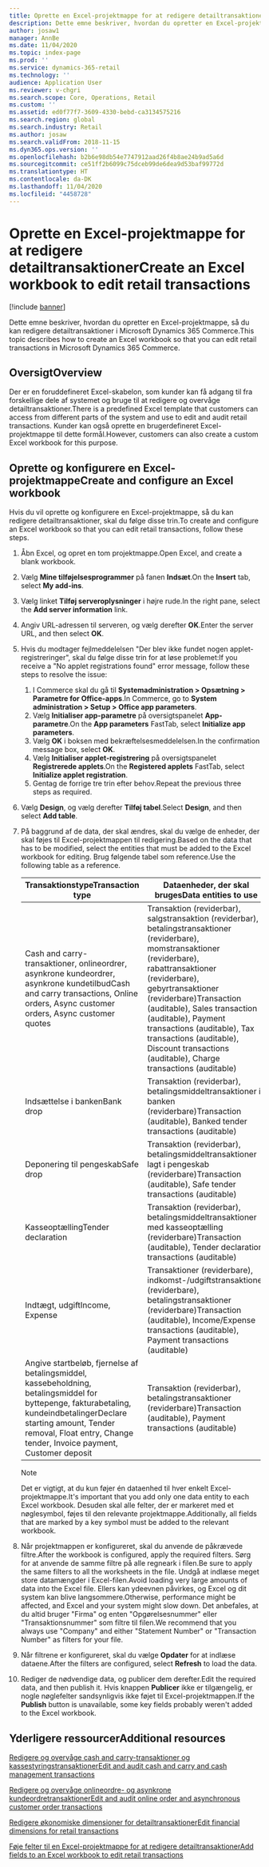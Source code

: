 ```yaml
---
title: Oprette en Excel-projektmappe for at redigere detailtransaktioner
description: Dette emne beskriver, hvordan du opretter en Excel-projektmappe, så du kan redigere detailtransaktioner i Microsoft Dynamics 365 Commerce.
author: josaw1
manager: AnnBe
ms.date: 11/04/2020
ms.topic: index-page
ms.prod: ''
ms.service: dynamics-365-retail
ms.technology: ''
audience: Application User
ms.reviewer: v-chgri
ms.search.scope: Core, Operations, Retail
ms.custom: ''
ms.assetid: ed0f77f7-3609-4330-bebd-ca3134575216
ms.search.region: global
ms.search.industry: Retail
ms.author: josaw
ms.search.validFrom: 2018-11-15
ms.dyn365.ops.version: ''
ms.openlocfilehash: b2b6e98db54e7747912aad26f4b8ae24b9ad5a6d
ms.sourcegitcommit: ce51ff2b6099c75dceb99de6dea9d53baf99772d
ms.translationtype: HT
ms.contentlocale: da-DK
ms.lasthandoff: 11/04/2020
ms.locfileid: "4458728"
---
```

# <a name="create-an-excel-workbook-to-edit-retail-transactions"></a><span data-ttu-id="5489c-103">Oprette en Excel-projektmappe for at redigere detailtransaktioner</span><span class="sxs-lookup"><span data-stu-id="5489c-103">Create an Excel workbook to edit retail transactions</span></span>

[!include [banner](../includes/banner.md)]

<span data-ttu-id="5489c-104">Dette emne beskriver, hvordan du opretter en Excel-projektmappe, så du kan redigere detailtransaktioner i Microsoft Dynamics 365 Commerce.</span><span class="sxs-lookup"><span data-stu-id="5489c-104">This topic describes how to create an Excel workbook so that you can edit retail transactions in Microsoft Dynamics 365 Commerce.</span></span>

## <a name="overview"></a><span data-ttu-id="5489c-105">Oversigt</span><span class="sxs-lookup"><span data-stu-id="5489c-105">Overview</span></span>

<span data-ttu-id="5489c-106">Der er en foruddefineret Excel-skabelon, som kunder kan få adgang til fra forskellige dele af systemet og bruge til at redigere og overvåge detailtransaktioner.</span><span class="sxs-lookup"><span data-stu-id="5489c-106">There is a predefined Excel template that customers can access from different parts of the system and use to edit and audit retail transactions.</span></span> <span data-ttu-id="5489c-107">Kunder kan også oprette en brugerdefineret Excel-projektmappe til dette formål.</span><span class="sxs-lookup"><span data-stu-id="5489c-107">However, customers can also create a custom Excel workbook for this purpose.</span></span>

## <a name="create-and-configure-an-excel-workbook"></a><span data-ttu-id="5489c-108">Oprette og konfigurere en Excel-projektmappe</span><span class="sxs-lookup"><span data-stu-id="5489c-108">Create and configure an Excel workbook</span></span>

<span data-ttu-id="5489c-109">Hvis du vil oprette og konfigurere en Excel-projektmappe, så du kan redigere detailtransaktioner, skal du følge disse trin.</span><span class="sxs-lookup"><span data-stu-id="5489c-109">To create and configure an Excel workbook so that you can edit retail transactions, follow these steps.</span></span>

1. <span data-ttu-id="5489c-110">Åbn Excel, og opret en tom projektmappe.</span><span class="sxs-lookup"><span data-stu-id="5489c-110">Open Excel, and create a blank workbook.</span></span>
1. <span data-ttu-id="5489c-111">Vælg **Mine tilføjelsesprogrammer** på fanen **Indsæt**.</span><span class="sxs-lookup"><span data-stu-id="5489c-111">On the **Insert** tab, select **My add-ins**.</span></span>
1. <span data-ttu-id="5489c-112">Vælg linket **Tilføj serveroplysninger** i højre rude.</span><span class="sxs-lookup"><span data-stu-id="5489c-112">In the right pane, select the **Add server information** link.</span></span>
1. <span data-ttu-id="5489c-113">Angiv URL-adressen til serveren, og vælg derefter **OK**.</span><span class="sxs-lookup"><span data-stu-id="5489c-113">Enter the server URL, and then select **OK**.</span></span>
1. <span data-ttu-id="5489c-114">Hvis du modtager fejlmeddelelsen "Der blev ikke fundet nogen applet-registreringer", skal du følge disse trin for at løse problemet:</span><span class="sxs-lookup"><span data-stu-id="5489c-114">If you receive a "No applet registrations found" error message, follow these steps to resolve the issue:</span></span>

    1. <span data-ttu-id="5489c-115">I Commerce skal du gå til **Systemadministration \> Opsætning \> Parametre for Office-apps**.</span><span class="sxs-lookup"><span data-stu-id="5489c-115">In Commerce, go to **System administration \> Setup \> Office app parameters**.</span></span>
    1. <span data-ttu-id="5489c-116">Vælg **Initialiser app-parametre** på oversigtspanelet **App-parametre**.</span><span class="sxs-lookup"><span data-stu-id="5489c-116">On the **App parameters** FastTab, select **Initialize app parameters**.</span></span>
    1. <span data-ttu-id="5489c-117">Vælg **OK** i boksen med bekræftelsesmeddelelsen.</span><span class="sxs-lookup"><span data-stu-id="5489c-117">In the confirmation message box, select **OK**.</span></span>
    1. <span data-ttu-id="5489c-118">Vælg **Initialiser applet-registrering** på oversigtspanelet **Registrerede applets**.</span><span class="sxs-lookup"><span data-stu-id="5489c-118">On the **Registered applets** FastTab, select **Initialize applet registration**.</span></span>
    1. <span data-ttu-id="5489c-119">Gentag de forrige tre trin efter behov.</span><span class="sxs-lookup"><span data-stu-id="5489c-119">Repeat the previous three steps as required.</span></span>

1. <span data-ttu-id="5489c-120">Vælg **Design**, og vælg derefter **Tilføj tabel**.</span><span class="sxs-lookup"><span data-stu-id="5489c-120">Select **Design**, and then select **Add table**.</span></span>
1. <span data-ttu-id="5489c-121">På baggrund af de data, der skal ændres, skal du vælge de enheder, der skal føjes til Excel-projektmappen til redigering.</span><span class="sxs-lookup"><span data-stu-id="5489c-121">Based on the data that has to be modified, select the entities that must be added to the Excel workbook for editing.</span></span> <span data-ttu-id="5489c-122">Brug følgende tabel som reference.</span><span class="sxs-lookup"><span data-stu-id="5489c-122">Use the following table as a reference.</span></span>

    | <span data-ttu-id="5489c-123">Transaktionstype</span><span class="sxs-lookup"><span data-stu-id="5489c-123">Transaction type</span></span> | <span data-ttu-id="5489c-124">Dataenheder, der skal bruges</span><span class="sxs-lookup"><span data-stu-id="5489c-124">Data entities to use</span></span> |
    |------------------|----------------------|
    | <span data-ttu-id="5489c-125">Cash and carry-transaktioner, onlineordrer, asynkrone kundeordrer, asynkrone kundetilbud</span><span class="sxs-lookup"><span data-stu-id="5489c-125">Cash and carry transactions, Online orders, Async customer orders, Async customer quotes</span></span> | <span data-ttu-id="5489c-126">Transaktion (reviderbar), salgstransaktion (reviderbar), betalingstransaktioner (reviderbare), momstransaktioner (reviderbare), rabattransaktioner (reviderbare), gebyrtransaktioner (reviderbare)</span><span class="sxs-lookup"><span data-stu-id="5489c-126">Transaction (auditable), Sales transaction (auditable), Payment transactions (auditable), Tax transactions (auditable), Discount transactions (auditable), Charge transactions (auditable)</span></span> |
    | <span data-ttu-id="5489c-127">Indsættelse i banken</span><span class="sxs-lookup"><span data-stu-id="5489c-127">Bank drop</span></span> | <span data-ttu-id="5489c-128">Transaktion (reviderbar), betalingsmiddeltransaktioner i banken (reviderbare)</span><span class="sxs-lookup"><span data-stu-id="5489c-128">Transaction (auditable), Banked tender transactions (auditable)</span></span> |
    | <span data-ttu-id="5489c-129">Deponering til pengeskab</span><span class="sxs-lookup"><span data-stu-id="5489c-129">Safe drop</span></span> | <span data-ttu-id="5489c-130">Transaktion (reviderbar), betalingsmiddeltransaktioner lagt i pengeskab (reviderbare)</span><span class="sxs-lookup"><span data-stu-id="5489c-130">Transaction (auditable), Safe tender transactions (auditable)</span></span> |
    | <span data-ttu-id="5489c-131">Kasseoptælling</span><span class="sxs-lookup"><span data-stu-id="5489c-131">Tender declaration</span></span> | <span data-ttu-id="5489c-132">Transaktion (reviderbar), betalingsmiddeltransaktioner med kasseoptælling (reviderbare)</span><span class="sxs-lookup"><span data-stu-id="5489c-132">Transaction (auditable), Tender declaration transactions (auditable)</span></span> |
    | <span data-ttu-id="5489c-133">Indtægt, udgift</span><span class="sxs-lookup"><span data-stu-id="5489c-133">Income, Expense</span></span> | <span data-ttu-id="5489c-134">Transaktioner (reviderbare), indkomst-/udgiftstransaktioner (reviderbare), betalingstransaktioner (reviderbare)</span><span class="sxs-lookup"><span data-stu-id="5489c-134">Transaction (auditable), Income/Expense transactions (auditable), Payment transactions (auditable)</span></span> |
    | <span data-ttu-id="5489c-135">Angive startbeløb, fjernelse af betalingsmiddel, kassebeholdning, betalingsmiddel for byttepenge, fakturabetaling, kundeindbetalinger</span><span class="sxs-lookup"><span data-stu-id="5489c-135">Declare starting amount, Tender removal, Float entry, Change tender, Invoice payment, Customer deposit</span></span> | <span data-ttu-id="5489c-136">Transaktion (reviderbar), betalingstransaktioner (reviderbare)</span><span class="sxs-lookup"><span data-stu-id="5489c-136">Transaction (auditable), Payment transactions (auditable)</span></span> |

    > [!NOTE]
    > <span data-ttu-id="5489c-137">Det er vigtigt, at du kun føjer én dataenhed til hver enkelt Excel-projektmappe.</span><span class="sxs-lookup"><span data-stu-id="5489c-137">It's important that you add only one data entity to each Excel workbook.</span></span> <span data-ttu-id="5489c-138">Desuden skal alle felter, der er markeret med et nøglesymbol, føjes til den relevante projektmappe.</span><span class="sxs-lookup"><span data-stu-id="5489c-138">Additionally, all fields that are marked by a key symbol must be added to the relevant workbook.</span></span>

1. <span data-ttu-id="5489c-139">Når projektmappen er konfigureret, skal du anvende de påkrævede filtre.</span><span class="sxs-lookup"><span data-stu-id="5489c-139">After the workbook is configured, apply the required filters.</span></span> <span data-ttu-id="5489c-140">Sørg for at anvende de samme filtre på alle regneark i filen.</span><span class="sxs-lookup"><span data-stu-id="5489c-140">Be sure to apply the same filters to all the worksheets in the file.</span></span> <span data-ttu-id="5489c-141">Undgå at indlæse meget store datamængder i Excel-filen.</span><span class="sxs-lookup"><span data-stu-id="5489c-141">Avoid loading very large amounts of data into the Excel file.</span></span> <span data-ttu-id="5489c-142">Ellers kan ydeevnen påvirkes, og Excel og dit system kan blive langsommere.</span><span class="sxs-lookup"><span data-stu-id="5489c-142">Otherwise, performance might be affected, and Excel and your system might slow down.</span></span> <span data-ttu-id="5489c-143">Det anbefales, at du altid bruger "Firma" og enten "Opgørelsesnummer" eller "Transaktionsnummer" som filtre til filen.</span><span class="sxs-lookup"><span data-stu-id="5489c-143">We recommend that you always use "Company" and either "Statement Number" or "Transaction Number" as filters for your file.</span></span>
1. <span data-ttu-id="5489c-144">Når filtrene er konfigureret, skal du vælge **Opdater** for at indlæse dataene.</span><span class="sxs-lookup"><span data-stu-id="5489c-144">After the filters are configured, select **Refresh** to load the data.</span></span>
1. <span data-ttu-id="5489c-145">Rediger de nødvendige data, og publicer dem derefter.</span><span class="sxs-lookup"><span data-stu-id="5489c-145">Edit the required data, and then publish it.</span></span> <span data-ttu-id="5489c-146">Hvis knappen **Publicer** ikke er tilgængelig, er nogle nøglefelter sandsynligvis ikke føjet til Excel-projektmappen.</span><span class="sxs-lookup"><span data-stu-id="5489c-146">If the **Publish** button is unavailable, some key fields probably weren't added to the Excel workbook.</span></span>

## <a name="additional-resources"></a><span data-ttu-id="5489c-147">Yderligere ressourcer</span><span class="sxs-lookup"><span data-stu-id="5489c-147">Additional resources</span></span>

[<span data-ttu-id="5489c-148">Redigere og overvåge cash and carry-transaktioner og kassestyringstransaktioner</span><span class="sxs-lookup"><span data-stu-id="5489c-148">Edit and audit cash and carry and cash management transactions</span></span>](edit-cash-trans.md)

[<span data-ttu-id="5489c-149">Redigere og overvåge onlineordre- og asynkrone kundeordretransaktioner</span><span class="sxs-lookup"><span data-stu-id="5489c-149">Edit and audit online order and asynchronous customer order transactions</span></span>](edit-order-trans.md)

[<span data-ttu-id="5489c-150">Redigere økonomiske dimensioner for detailtransaktioner</span><span class="sxs-lookup"><span data-stu-id="5489c-150">Edit financial dimensions for retail transactions</span></span>](edit-financial-dim.md)

[<span data-ttu-id="5489c-151">Føje felter til en Excel-projektmappe for at redigere detailtransaktioner</span><span class="sxs-lookup"><span data-stu-id="5489c-151">Add fields to an Excel workbook to edit retail transactions</span></span>](add-fields-excel.md)
